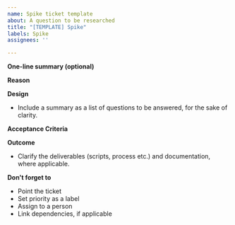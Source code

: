 ```yaml
---
name: Spike ticket template
about: A question to be researched
title: "[TEMPLATE] Spike"
labels: Spike
assignees: ''

---
```


**One-line summary (optional)**

**Reason**

**Design**
- Include a summary as a list of questions to be answered, for the sake of clarity.

**Acceptance Criteria**


**Outcome**
- Clarify the deliverables (scripts, process etc.) and documentation, where applicable.


**Don't forget to**
- Point the ticket
- Set priority as a label
- Assign to a person
- Link dependencies, if applicable
